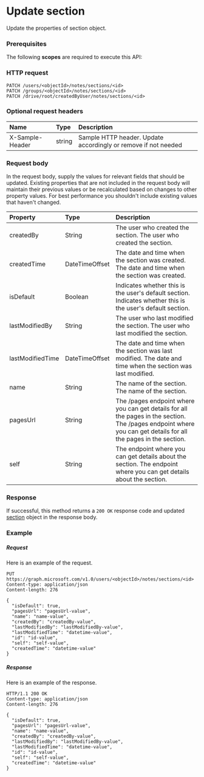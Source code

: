 # Update section

Update the properties of section object.
### Prerequisites
The following **scopes** are required to execute this API: 
### HTTP request
<!-- { "blockType": "ignored" } -->
```http
PATCH /users/<objectId>/notes/sections/<id>
PATCH /groups/<objectId>/notes/sections/<id>
PATCH /drive/root/createdByUser/notes/sections/<id>
```
### Optional request headers
| Name       | Type | Description|
|:-----------|:------|:----------|
| X-Sample-Header  | string  | Sample HTTP header. Update accordingly or remove if not needed|

### Request body
In the request body, supply the values for relevant fields that should be updated. Existing properties that are not included in the request body will maintain their previous values or be recalculated based on changes to other property values. For best performance you shouldn't include existing values that haven't changed.

| Property	   | Type	|Description|
|:---------------|:--------|:----------|
|createdBy|String|The user who created the section.  The user who created the section. |
|createdTime|DateTimeOffset|The date and time when the section was created.  The date and time when the section was created. |
|isDefault|Boolean|Indicates whether this is the user's default section. Indicates whether this is the user's default section.|
|lastModifiedBy|String|The user who last modified the section.  The user who last modified the section. |
|lastModifiedTime|DateTimeOffset|The date and time when the section was last modified.  The date and time when the section was last modified. |
|name|String|The name of the section.  The name of the section. |
|pagesUrl|String|The /pages endpoint where you can get details for all the pages in the section. The /pages endpoint where you can get details for all the pages in the section.|
|self|String|The endpoint where you can get details about the section.  The endpoint where you can get details about the section. |

### Response
If successful, this method returns a `200 OK` response code and updated [section](../resources/section.md) object in the response body.
### Example
##### Request
Here is an example of the request.
<!-- {
  "blockType": "request",
  "name": "update_section"
}-->
```http
PUT https://graph.microsoft.com/v1.0/users/<objectId>/notes/sections/<id>
Content-type: application/json
Content-length: 276

{
  "isDefault": true,
  "pagesUrl": "pagesUrl-value",
  "name": "name-value",
  "createdBy": "createdBy-value",
  "lastModifiedBy": "lastModifiedBy-value",
  "lastModifiedTime": "datetime-value",
  "id": "id-value",
  "self": "self-value",
  "createdTime": "datetime-value"
}
```
##### Response
Here is an example of the response.
<!-- {
  "blockType": "response",
  "truncated": false,
  "@odata.type": "microsoft.graph.section"
} -->
```http
HTTP/1.1 200 OK
Content-type: application/json
Content-length: 276

{
  "isDefault": true,
  "pagesUrl": "pagesUrl-value",
  "name": "name-value",
  "createdBy": "createdBy-value",
  "lastModifiedBy": "lastModifiedBy-value",
  "lastModifiedTime": "datetime-value",
  "id": "id-value",
  "self": "self-value",
  "createdTime": "datetime-value"
}
```

<!-- uuid: 8fcb5dbc-d5aa-4681-8e31-b001d5168d79
2015-10-25 14:57:30 UTC -->
<!-- {
  "type": "#page.annotation",
  "description": "Update section",
  "keywords": "",
  "section": "documentation",
  "tocPath": ""
}-->